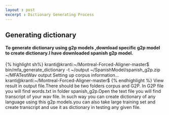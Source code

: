 ```yaml
---
layout : post
excerpt : Dictionary Generating Process
---
```


## Generating dictionary

#### To generate dictionary using g2p models ,download specific g2p model to create dictionary.I have downloaded spanish g2p model.


{% highlight sh%}
kranti@kranti:~/Montreal-Forced-Aligner-master$ bin/mfa_generate_dictionary -t ~/output ~/SpanishModel/spanish_g2p.zip ~/MFATestWav output
Setting up corpus information...
kranti@kranti:~/Montreal-Forced-Aligner-master$
  {% endhighlight %}
View result in output file.There should be two folders corpus and G2P.
In G2P file you will find words.txt in folder spanish_g2p.Open the text file you will find transcript of your wav file.
In such way you can create dictionary of any language using this g2p models.you can also take large training set and create
transcript and use it as dictionary in testing any given file.
